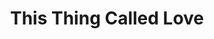---
title: This Thing Called Love
year: 1933
opening_date: 1933-03-14
closing_date: 
layout: productions
image:
image_caption:
image_credit:
playbill:
category:
Theatre: Theatre Jacksonville
cast:
  Harry Bertrand: Charles W. Crooke
  Ann Marvin: Elizabeth Edwards
  Normie DeWitt: Karst Connell
  Fred Garrett: Lawrence Case
  Marie: Lydia Hodges
  Dolly Garrett: Nadine Colson
  Dumary: Paul Delgado 
  Miss Alvaraz: Pearl DeMent
  Florence Bertrand: Sara Clark Kelly
  Tice Collins: William DeHoff
crew:
  Director:
    - Charles F. Hopkins, Jr.
  Scenery:
    - Bill Petrie
    - Ernestine Tyler
  Props: Mrs. R.R. Killinger
understudies:
orchestra:
external_links:
---